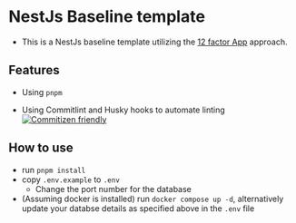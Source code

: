 # NestJs Baseline template

- This is a NestJs baseline template utilizing the [12 factor App](https://12factor.net/) approach.

## Features

- Using `pnpm`

- Using Commitlint and Husky hooks to automate linting [![Commitizen friendly](https://img.shields.io/badge/commitizen-friendly-brightgreen.svg)](http://commitizen.github.io/cz-cli/)

## How to use

- run `pnpm install`
- copy `.env.example` to `.env`
  - Change the port number for the database
- (Assuming docker is installed) run `docker compose up -d`, alternatively update your databse details as specified above in the `.env` file
